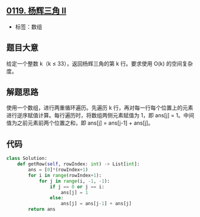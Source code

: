 ## [0119. 杨辉三角 II](https://leetcode-cn.com/problems/pascals-triangle-ii/)

- 标签：数组

## 题目大意

给定一个整数 k（k ≤ 33），返回杨辉三角的第 k 行。要求使用 O(k) 的空间复杂度。

## 解题思路

使用一个数组，进行两重循环遍历。先遍历 k 行，再对每一行每个位置上的元素进行逆序赋值计算。每行遍历时，将数组两侧元素赋值为 1，即 ans[j] = 1。中间值为之前元素前两个位置之和，即 ans[j] = ans[j-1] + ans[j]。

## 代码

```Python
class Solution:
    def getRow(self, rowIndex: int) -> List[int]:
        ans = [0]*(rowIndex+1)
        for i in range(rowIndex+1):
            for j in range(i, -1, -1):
                if j == 0 or j == i:
                    ans[j] = 1
                else:
                    ans[j] = ans[j-1] + ans[j]
        return ans
```

